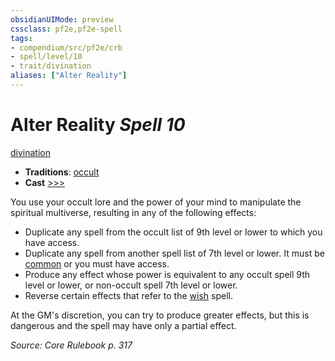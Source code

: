 ```yaml
---
obsidianUIMode: preview
cssclass: pf2e,pf2e-spell
tags:
- compendium/src/pf2e/crb
- spell/level/10
- trait/divination
aliases: ["Alter Reality"]
---
```

# Alter Reality *Spell 10*   
[divination](../../Rules/traits/divination.md)  

- **Traditions**: [occult](../../Rules/traits/occult.md)
- **Cast** [>>>](../../Rules/core-rulebook/chapter-9-playing-the-game.md#Actions "Three-Action") 

You use your occult lore and the power of your mind to manipulate the spiritual multiverse, resulting in any of the following effects:

- Duplicate any spell from the occult list of 9th level or lower to which you have access.
- Duplicate any spell from another spell list of 7th level or lower. It must be [common](../../Rules/traits/common.md) or you must have access.
- Produce any effect whose power is equivalent to any occult spell 9th level or lower, or non-occult spell 7th level or lower.
- Reverse certain effects that refer to the [wish](wish.md) spell.

At the GM's discretion, you can try to produce greater effects, but this is dangerous and the spell may have only a partial effect.

*Source: Core Rulebook p. 317*